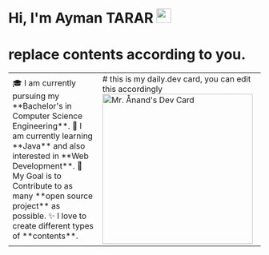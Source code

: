 # Hi, I'm Ayman TARAR <img src="https://github.com/TheDudeThatCode/TheDudeThatCode/blob/master/Assets/Hi.gif" width="29px">
# replace contents according to you.
<table>
<tr>
  <td valign="center">
    🎓 I am currently pursuing my **Bachelor's in Computer Science Engineering**.
    🌱 I am currently learning **Java** and also interested in **Web Development**.
    🎯 My Goal is to Contribute to as many **open source project** as possible.
    ✨ I love to create different types of **contents**.
<td >
# this is my daily.dev card, you can edit this accordingly
    <a href="https://app.daily.dev/Astrodevil"><img src="https://api.daily.dev/devcards/81fef2c2311f4739a063dbde61b40fe2.png?r=1fr" width="300" alt="Mr. Ånand's Dev Card"/></a>
  </td>
</tr>
</table>
